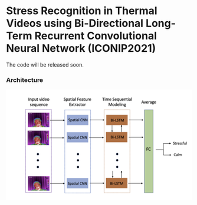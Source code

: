 # Stress Recognition in Thermal Videos using Bi-Directional Long-Term Recurrent Convolutional Neural Network (ICONIP2021)
The code will be released soon.
### Architecture
![alt text](architecture.png)
